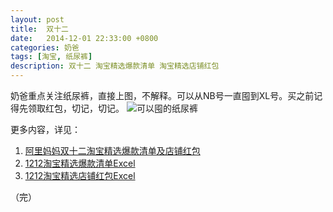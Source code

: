 ```yaml
---
layout: post
title:  双十二
date:   2014-12-01 22:33:00 +0800
categories: 奶爸
tags: [淘宝, 纸尿裤]
description: 双十二 淘宝精选爆款清单 淘宝精选店铺红包
---
```


奶爸重点关注纸尿裤，直接上图，不解释。可以从NB号一直囤到XL号。买之前记得先领取红包，切记，切记。
![可以囤的纸尿裤][1]

更多内容，详见：

 1. [阿里妈妈双十二淘宝精选爆款清单及店铺红包][2]
 2. [1212淘宝精选爆款清单Excel][3]
 3. [1212淘宝精选店铺红包Excel][4]

  [1]: http://l.27zeros.com/blog/wp-content/uploads/2014/12/QQ%E5%9B%BE%E7%89%8720141201223108.png
  [2]: http://1212.27zeros.com/1212.zip
  [3]: http://1212.27zeros.com/1212%E6%B7%98%E5%AE%9D%E7%B2%BE%E9%80%89%E7%88%86%E6%AC%BE%E6%B8%85%E5%8D%95Excel.xls
  [4]: http://1212.27zeros.com/1212%E6%B7%98%E5%AE%9D%E7%B2%BE%E9%80%89%E5%BA%97%E9%93%BA%E7%BA%A2%E5%8C%85Excel.xls

（完）
